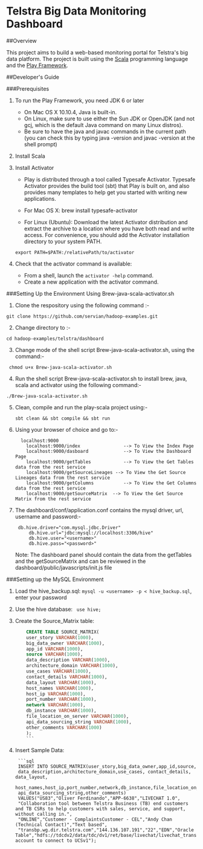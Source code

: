 # Telstra Big Data Monitoring Dashboard

##Overview

This project aims to build a web-based monitoring portal for Telstra's big data platform.
The project is built using the [Scala](http://scala-lang.org) programming language and the 
[Play Framework](https://www.playframework.com).

##Developer's Guide

###Prerequisites

1. To run the Play Framework, you need JDK 6 or later
    * On Mac OS X 10.10.4, Java is built-in. 
    * On Linux, make sure to use either the Sun JDK or OpenJDK (and not gcj, which is the default Java command on many Linux distros).
    * Be sure to have the java and javac commands in the current path (you can check this by typing java -version and javac -version at the shell prompt)

    
2. Install Scala
        
 

3. Install Activator

    * Play is distributed through a tool called Typesafe Activator. Typesafe Activator provides the build tool (sbt) that Play is built on, and also provides many templates to help get you started with writing new applications.

    * For Mac OS X:  brew install typesafe-activator
    * For Linux (Ubuntu): Download the latest Activator distribution and extract the archive 
to a location where you have both read and write access. 
For convenience, you should add the Activator installation directory to your system PATH.
    ```
    export PATH=$PATH:/relativePath/to/activator 
    ```

4. Check that the activator command is available:

    * From a shell, launch the ```activator -help``` command.
    * Create a new application with the activator command.



###Setting Up the Environment Using Brew-java-scala-activator.sh

1. Clone the respository using the following command :-
 ```
 git clone https://github.com/servian/hadoop-examples.git
  ```
2. Change directory to :- 
 ```
 cd hadoop-examples/telstra/dashboard
 ```

3. Change mode of the shell script Brew-java-scala-activator.sh, using the command:- 
  ``` 
   chmod u+x Brew-java-scala-activator.sh
   ```
4. Run the shell script Brew-java-scala-activator.sh to install brew, java, scala and activator using the following command:-
  ``` 
  ./Brew-java-scala-activator.sh
  ```  
5. Clean, compile and run the play-scala project using:-
	```
	sbt clean && sbt compile && sbt run
	```
	
6. Using your browser of choice and go to:-
	```
	  localhost:9000
		localhost:9000/index				--> To View the Index Page
		localhost:9000/dasboard				--> To View the Dashboard Page
		localhost:9000/getTables			--> To View the Get Tables data from the rest service
		localhost:9000/getSourceLineages --> To View the Get Source Lineages data from the rest service
		localhost:9000/getColumns 			--> To View the Get Columns data from the rest service
		localhost:9000/getSourceMatrix	--> To View the Get Source Matrix from the rest service
	```	   
7. The dashboard/conf/application.conf contains the mysql driver, url, username and password:-
	``` 
     db.hive.driver="com.mysql.jdbc.Driver"
		 db.hive.url="jdbc:mysql://localhost:3306/hive"
		 db.hive.user="<username>"
		 db.hive.pass="<password>"
	```
	Note: The dashboard panel should contain the data from the getTables and the getSourceMatrix and can be reviewed in the dashboard/public/javascripts/init.js file 
 
 
###Setting up the MySQL Environment 

1. Load the hive_backup.sql: `mysql -u <username> -p < hive_backup.sql`, enter your password
2. Use the hive database: ``` use hive;```
3. Create the Source_Matrix table:
    ```sql
		CREATE TABLE SOURCE_MATRIX(
		user_story VARCHAR(1000),
		big_data_owner VARCHAR(1000),
		app_id VARCHAR(1000),
		source VARCHAR(1000),
		data_description VARCHAR(1000),
		architecture_domain VARCHAR(1000),
		use_cases VARCHAR(1000), 
		contact_details VARCHAR(1000), 
		data_layout VARCHAR(1000),
		host_names VARCHAR(1000),
		host_ip VARCHAR(1000),
		port_number VARCHAR(1000),
		network VARCHAR(1000),
		db_instance VARCHAR(1000),
		file_location_on_server VARCHAR(1000), 
		api_data_sourcing_string VARCHAR(1000),
		other_comments VARCHAR(1000)
		);
		```
4. Insert Sample Data:
		
		```sql
		INSERT INTO SOURCE_MATRIX(user_story,big_data_owner,app_id,source,
		data_description,architecture_domain,use_cases, contact_details, data_layout,
		host_names,host_ip,port_number,network,db_instance,file_location_on_server, 
		api_data_sourcing_string,other_comments)
		VALUES("US83","Oliver Ferdinando","APP-6638","LIVECHAT 1.0",
		"Collaboration tool between Telstra Business (TB) end customers and TB CSRs to help customers with sales, service, and support, without calling in.",
		"ONLINE","Customer - ComplaintsCustomer - CEL","Andy Chan (Technical Contact)","Text based",
		"transbp.wg.dir.telstra.com","144.136.107.191","22","EDN","Oracle Table","hdfs://tdcdv2/data/tdc/dv1/ret/base/livechat/livechat_transscript","NA","User account to connect to UCSv1");
    ```
